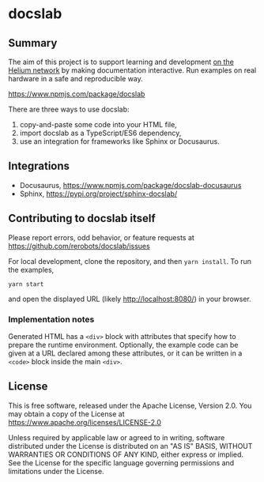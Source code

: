docslab
=======

Summary
-------

The aim of this project is to support learning and development [on the Helium
network](https://docs.helium.com/) by making documentation interactive.
Run examples on real hardware in a safe and reproducible way.

https://www.npmjs.com/package/docslab

There are three ways to use docslab:

1. copy-and-paste some code into your HTML file,
2. import docslab as a TypeScript/ES6 dependency,
3. use an integration for frameworks like Sphinx or Docusaurus.


Integrations
------------

* Docusaurus, https://www.npmjs.com/package/docslab-docusaurus
* Sphinx, https://pypi.org/project/sphinx-docslab/


Contributing to docslab itself
------------------------------

Please report errors, odd behavior, or feature requests at
<https://github.com/rerobots/docslab/issues>

For local development, clone the repository, and then `yarn install`.
To run the examples,

    yarn start

and open the displayed URL (likely <http://localhost:8080/>) in your browser.


### Implementation notes

Generated HTML has a `<div>` block with attributes that specify how to prepare
the runtime environment. Optionally, the example code can be given at a URL
declared among these attributes, or it can be written in a `<code>` block
inside the main `<div>`.


License
-------

This is free software, released under the Apache License, Version 2.0.
You may obtain a copy of the License at https://www.apache.org/licenses/LICENSE-2.0

Unless required by applicable law or agreed to in writing, software distributed
under the License is distributed on an "AS IS" BASIS, WITHOUT WARRANTIES OR
CONDITIONS OF ANY KIND, either express or implied.  See the License for the
specific language governing permissions and limitations under the License.

